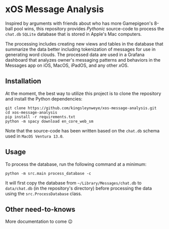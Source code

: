 # xOS Message Analysis
Inspired by arguments with friends about who has more Gamepigeon's 8-ball pool wins, this repository provides _Pythonic_ source-code to process the `chat.db` `SQLite` database that is stored in Apple's Mac computers. 

The processing includes creating new views and tables in the database that summarize the data better including tokenization of messages for use in generating word clouds. The processed data are used in a Grafana dashboard that analyzes owner's messaging patterns and behaviors in the Messages app on iOS, MacOS, iPadOS, and any other <em>x</em>OS.

## Installation
At the moment, the best way to utilize this project is to clone the repository and install the Python dependencies:

```console
git clone https://github.com/kingsleynweye/xos-message-analysis.git
cd xos-message-analysis
pip install -r requirements.txt
python -m spacy download en_core_web_sm
```

Note that the source-code has been written based on the `chat.db` schema used in `MacOS Ventura 13.0`.

## Usage
To process the database, run the following command at a minimum:

```
python -m src.main process_database -c
```

It will first copy the database from `~/Library/Messages/chat.db` to `data/chat.db` (in the repository's directory) before processing the data using the `src.ProcessDatabase` class.

## Other need-to-knows
More documentation to come 😉
